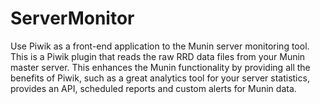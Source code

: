 # ServerMonitor
Use Piwik as a front-end application to the Munin server monitoring tool. This is a Piwik plugin that reads the raw RRD data files from your Munin master server. This enhances the Munin functionality by providing all the benefits of Piwik, such as a great analytics tool for your server statistics, provides an API, scheduled reports and custom alerts for Munin data.
